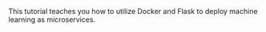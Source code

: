 This tutorial teaches you how to utilize Docker and Flask to deploy machine learning as microservices.


